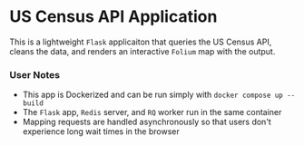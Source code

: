 # US Census API Application

This is a lightweight `Flask` applicaiton that queries the US Census API, cleans the data, and renders an interactive `Folium` map with the output.

### User Notes

* This app is Dockerized and can be run simply with `docker compose up --build`
* The `Flask` app, `Redis` server, and `RQ` worker run in the same container
* Mapping requests are handled asynchronously so that users don't experience long wait times in the browser